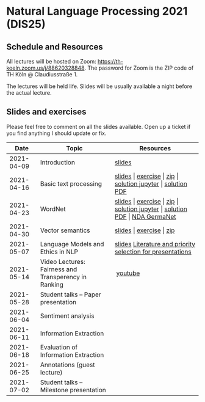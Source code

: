 # Natural Language Processing 2021 (DIS25)

## Schedule and Resources 

All lectures will be hosted on Zoom: https://th-koeln.zoom.us/j/88620328848. The password for Zoom is the ZIP code of TH Köln @ Claudiusstraße 1. 

The lectures will be held life. Slides will be usually available a night before the actual lecture. 

## Slides and exercises

Please feel free to comment on all the slides available. Open up a ticket if you find anything I should update or fix. 


| Date       | Topic                                 | Resources      |
|------------|---------------------------------------|----------------|
| 2021-04-09 | Introduction                          | [slides](slides/DIS25-01-Introduction.pdf) |
| 2021-04-16 | Basic text processing                 | [slides](slides/DIS25-02-BasicTextProcessing.pdf) \| [exercise](tutorials/DIS25_tutorial_1.pdf) \| [zip](tutorials/DIS25_tutorial_1.zip) \| [solution jupyter](tutorials/DIS25_1_solution.ipynb) \| [solution PDF](tutorials/DIS25_1_solution.pdf)  |
| 2021-04-23 | WordNet                               | [slides](slides/DIS25-03-WordNet.pdf) \| [exercise](tutorials/DIS25_tutorial_2.pdf) \| [zip](tutorials/DIS25_tutorial_2.zip) \| [solution jupyter](tutorials/DIS25_2_solution.ipynb) \| [solution PDF](tutorials/DIS25_2_solution.pdf) \| [NDA GermaNet](tutorials/Classroom-Student-Germanet.pdf) |
| 2021-04-30 | Vector semantics                      | [slides](slides/DIS25-04-VectorSemantics.pdf) \| [exercise](tutorials/DIS25_tutorial_3.pdf) \| [zip](tutorials/DIS25_tutorial_3.zip) |
| 2021-05-07 | Language Models and Ethics in NLP     | [slides](slides/DIS25-05-LM-Ethics.odf) [Literature and priority selection for presentations](tutorials/DIS25_Literaturliste.pdf) |
| 2021-05-14 | Video Lectures: Fairness and Transperency in Ranking | [youtube](https://www.youtube.com/watch?v=keGPIxQVTY4)|
| 2021-05-28 | Student talks – Paper presentation    | |
| 2021-06-04 | Sentiment analysis                    | |
| 2021-06-11 | Information Extraction                | |
| 2021-06-18 | Evaluation of Information Extraction  | |
| 2021-06-25 | Annotations (guest lecture)           | | 
| 2021-07-02 | Student talks – Milestone presentation| |







